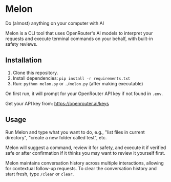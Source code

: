 # Melon
Do (almost) anything on your computer with AI

Melon is a CLI tool that uses OpenRouter's AI models to interpret your requests and execute terminal commands on your behalf, with built-in safety reviews.

## Installation

1. Clone this repository.
2. Install dependencies: `pip install -r requirements.txt`
3. Run: `python melon.py` or `./melon.py` (after making executable)

On first run, it will prompt for your OpenRouter API key if not found in `.env`.

Get your API key from: https://openrouter.ai/keys

## Usage

Run Melon and type what you want to do, e.g., "list files in current directory", "create a new folder called test", etc.

Melon will suggest a command, review it for safety, and execute it if verified safe or after confirmation if it thinks you may want to review it yourself first.

Melon maintains conversation history across multiple interactions, allowing for contextual follow-up requests. To clear the conversation history and start fresh, type `/clear` or `clear`.
